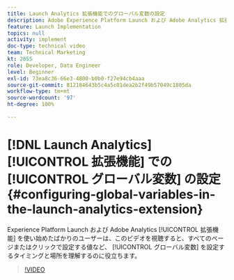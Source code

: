 ```yaml
---
title: Launch Analytics 拡張機能でのグローバル変数の設定
description: Adobe Experience Platform Launch および Adobe Analytics 拡張機能を使い始めたばかりのユーザーは、このビデオを視聴すると、グローバル変数を設定するタイミングと場所、つまり、すべてのページやクリックで設定する値を理解するのに役立ちます。
feature: Launch Implementation
topics: null
activity: implement
doc-type: technical video
team: Technical Marketing
kt: 2855
role: Developer, Data Engineer
level: Beginner
exl-id: 73ea8c36-66e3-4800-b0b0-f27e94cb4aaa
source-git-commit: 812184643b5c4a5c01dea2b2f49b57049c1805da
workflow-type: tm+mt
source-wordcount: '97'
ht-degree: 100%

---
```


# [!DNL Launch Analytics] [!UICONTROL 拡張機能] での [!UICONTROL グローバル変数] の設定 {#configuring-global-variables-in-the-launch-analytics-extension}

Experience Platform Launch および Adobe Analytics [!UICONTROL 拡張機能] を使い始めたばかりのユーザーは、このビデオを視聴すると、すべてのページまたはクリックで設定する値など、 [!UICONTROL グローバル変数] を設定するタイミングと場所を理解するのに役立ちます。

>[!VIDEO](https://video.tv.adobe.com/v/27181/?quality=12&learn=on)
